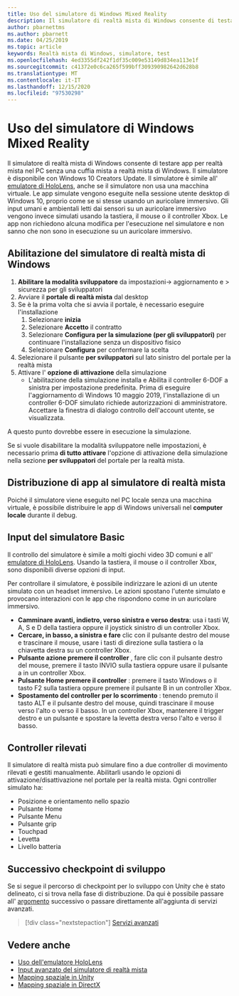 ```yaml
---
title: Uso del simulatore di Windows Mixed Reality
description: Il simulatore di realtà mista di Windows consente di testare app per realtà mista nel PC senza una cuffia mista a realtà mista di Windows.
author: pbarnettms
ms.author: pbarnett
ms.date: 04/25/2019
ms.topic: article
keywords: Realtà mista di Windows, simulatore, test
ms.openlocfilehash: 4ed3355df242f1df35c009e53149d834ea113e1f
ms.sourcegitcommit: c41372e0c6ca265f599bff309390982642d628b8
ms.translationtype: MT
ms.contentlocale: it-IT
ms.lasthandoff: 12/15/2020
ms.locfileid: "97530298"
---
```

# <a name="using-the-windows-mixed-reality-simulator"></a>Uso del simulatore di Windows Mixed Reality

Il simulatore di realtà mista di Windows consente di testare app per realtà mista nel PC senza una cuffia mista a realtà mista di Windows. Il simulatore è disponibile con Windows 10 Creators Update. Il simulatore è simile all' [emulatore di HoloLens](using-the-hololens-emulator.md), anche se il simulatore non usa una macchina virtuale. Le app simulate vengono eseguite nella sessione utente desktop di Windows 10, proprio come se si stesse usando un auricolare immersivo. Gli input umani e ambientali letti dai sensori su un auricolare immersivo vengono invece simulati usando la tastiera, il mouse o il controller Xbox. Le app non richiedono alcuna modifica per l'esecuzione nel simulatore e non sanno che non sono in esecuzione su un auricolare immersivo.

## <a name="enabling-the-windows-mixed-reality-simulator"></a>Abilitazione del simulatore di realtà mista di Windows

1. **Abilitare la modalità sviluppatore** da impostazioni-> aggiornamento e > sicurezza per gli sviluppatori
2. Avviare il **portale di realtà mista** dal desktop
3. Se è la prima volta che si avvia il portale, è necessario eseguire l'installazione
   1. Selezionare **inizia**
   2. Selezionare **Accetto** il contratto
   3. Selezionare **Configura per la simulazione (per gli sviluppatori)** per continuare l'installazione senza un dispositivo fisico
   4. Selezionare **Configura** per confermare la scelta
4. Selezionare il pulsante **per sviluppatori** sul lato sinistro del portale per la realtà mista
5. Attivare l' **opzione di attivazione** della simulazione
   * L'abilitazione della simulazione installa e Abilita il controller 6-DOF a sinistra per impostazione predefinita.  Prima di eseguire l'aggiornamento di Windows 10 maggio 2019, l'installazione di un controller 6-DOF simulato richiede autorizzazioni di amministratore.  Accettare la finestra di dialogo controllo dell'account utente, se visualizzata.

A questo punto dovrebbe essere in esecuzione la simulazione.

Se si vuole disabilitare la modalità sviluppatore nelle impostazioni, è necessario prima **di tutto attivare** l'opzione di attivazione della simulazione nella sezione **per sviluppatori** del portale per la realtà mista.

## <a name="deploying-apps-to-the-mixed-reality-simulator"></a>Distribuzione di app al simulatore di realtà mista

Poiché il simulatore viene eseguito nel PC locale senza una macchina virtuale, è possibile distribuire le app di Windows universali nel **computer locale** durante il debug.

## <a name="basic-simulator-input"></a>Input del simulatore Basic

Il controllo del simulatore è simile a molti giochi video 3D comuni e all' [emulatore di HoloLens](using-the-hololens-emulator.md). Usando la tastiera, il mouse o il controller Xbox, sono disponibili diverse opzioni di input.

Per controllare il simulatore, è possibile indirizzare le azioni di un utente simulato con un headset immersivo. Le azioni spostano l'utente simulato e provocano interazioni con le app che rispondono come in un auricolare immersivo.
* **Camminare avanti, indietro, verso sinistra e verso destra**: usa i tasti W, A, S e D della tastiera oppure il joystick sinistro di un controller Xbox.
* **Cercare, in basso, a sinistra e fare** clic con il pulsante destro del mouse e trascinare il mouse, usare i tasti di direzione sulla tastiera o la chiavetta destra su un controller Xbox.
* **Pulsante azione premere il controller** , fare clic con il pulsante destro del mouse, premere il tasto INVIO sulla tastiera oppure usare il pulsante a in un controller Xbox.
* **Pulsante Home premere il controller** : premere il tasto Windows o il tasto F2 sulla tastiera oppure premere il pulsante B in un controller Xbox.
* **Spostamento del controller per lo scorrimento** : tenendo premuto il tasto ALT e il pulsante destro del mouse, quindi trascinare il mouse verso l'alto o verso il basso. In un controller Xbox, mantenere il trigger destro e un pulsante e spostare la levetta destra verso l'alto e verso il basso.

## <a name="tracked-controllers"></a>Controller rilevati

Il simulatore di realtà mista può simulare fino a due controller di movimento rilevati e gestiti manualmente. Abilitarli usando le opzioni di attivazione/disattivazione nel portale per la realtà mista. Ogni controller simulato ha:
* Posizione e orientamento nello spazio
* Pulsante Home
* Pulsante Menu
* Pulsante grip
* Touchpad
* Levetta
* Livello batteria

## <a name="next-development-checkpoint"></a>Successivo checkpoint di sviluppo

Se si segue il percorso di checkpoint per lo sviluppo con Unity che è stato delineato, ci si trova nella fase di distribuzione. Da qui è possibile passare all' [argomento](../../develop/unity/unity-development-overview.md#4-deploying-to-a-device-or-emulator) successivo o passare direttamente all'aggiunta di servizi avanzati.

> [!div class="nextstepaction"]
> [Servizi avanzati](../../develop/unity/unity-development-overview.md#5-adding-services)


## <a name="see-also"></a>Vedere anche
* [Uso dell'emulatore HoloLens](using-the-hololens-emulator.md)
* [Input avanzato del simulatore di realtà mista](advanced-hololens-emulator-and-mixed-reality-simulator-input.md)
* [Mapping spaziale in Unity](../../develop/unity/spatial-mapping-in-unity.md)
* [Mapping spaziale in DirectX](../../develop/native/spatial-mapping-in-directx.md)
